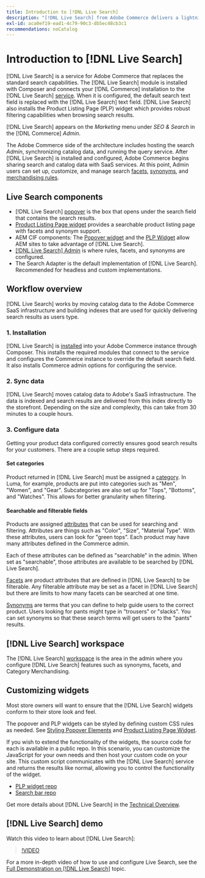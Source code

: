```yaml
---
title: Introduction to [!DNL Live Search]
description: "[!DNL Live Search] from Adobe Commerce delivers a lightning fast, super-relevant, and intuitive search experience."
exl-id: aca0ef19-ead1-4c79-90c3-db5ec48cb3c1
recommendations: noCatalog
---
```

# Introduction to [!DNL Live Search]

[!DNL Live Search] is a service for Adobe Commerce that replaces the standard search capabilities. The [!DNL Live Search] module is installed with Composer and connects your [!DNL Commerce] installation to the [!DNL Live Search] [service](../landing/saas.md). When it is configured, the default search text field is replaced with the [!DNL Live Search] text field. [!DNL Live Search] also installs the Product Listing Page (PLP) widget which provides robust filtering capabilities when browsing search results.

[!DNL Live Search] appears on the *Marketing* menu under *SEO & Search* in the [!DNL Commerce] *Admin*.

The Adobe Commerce side of the architecture includes hosting the search *Admin*, synchronizing catalog data, and running the query service. After [!DNL Live Search] is installed and configured, Adobe Commerce begins sharing search and catalog data with SaaS services. At this point, Admin users can set up, customize, and manage search [facets](facets.md), [synonyms](synonyms.md), and [merchandising rules](category-merch.md).

## Live Search components

* [!DNL Live Search] [popover](storefront-popover.md) is the box that opens under the search field that contains the search results.
* [Product Listing Page widget](plp-styling.md) provides a searchable product listing page with facets and synonym support.
* AEM CIF components: The [Popover widget](https://github.com/adobe/aem-cif-guides-venia/pull/319) and the [PLP Widget](https://github.com/adobe/aem-cif-guides-venia/pull/320) allow AEM sites to take advantage of [!DNL Live Search].
* [[!DNL Live Search] Admin](workspace.md) is where rules, facets, and synonyms are configured.
* The Search Adapter is the default implementation of [!DNL Live Search]. Recommended for headless and custom implementations.

## Workflow overview

[!DNL Live Search] works by moving catalog data to the Adobe Commerce SaaS infrastructure and building indexes that are used for quickly delivering search results as users type. 

### 1. Installation

[!DNL Live Search] is [installed](install.md) into your Adobe Commerce instance through Composer. This installs the required modules that connect to the service and configures the Commerce instance to override the default search field. It also installs Commerce admin options for configuring the service.

### 2. Sync data

[!DNL Live Search] moves catalog data to Adobe's SaaS infrastructure. The data is indexed and search results are delivered from this index directly to the storefront. Depending on the size and complexity, this can take from 30 minutes to a couple hours.

### 3. Configure data

Getting your product data configured correctly ensures good search results for your customers. There are a couple setup steps required.

#### Set categories

Product returned in [!DNL Live Search] must be assigned a [category](https://experienceleague.adobe.com/docs/commerce-admin/catalog/categories/categories.html). In Luma, for example, products are put into categories such as "Men", "Women", and "Gear". Subcategories are also set up for "Tops", "Bottoms", and "Watches". This allows for better granularity when filtering.

#### Searchable and filterable fields

Products are assigned [attributes](https://experienceleague.adobe.com/docs/commerce-admin/catalog/product-attributes/product-attributes.html) that can be used for searching and filtering. Attributes are things such as "Color", "Size", "Material Type". With these attributes, users can look for "green tops". Each product may have many attributes defined in the Commerce admin.

Each of these attributes can be defined as "searchable" in the admin. When set as "searchable", those attributes are available to be searched by [!DNL Live Search].

[Facets](facets.md) are product attributes that are defined in [!DNL Live Search] to be filterable. Any filterable attribute may be set as a facet in [!DNL Live Search] but there are limits to how many facets can be searched at one time.

[Synonyms](synonyms.md) are terms that you can define to help guide users to the correct product. Users looking for pants might type in "trousers" or "slacks". You can set synonyms so that these search terms will get users to the "pants" results.

## [!DNL Live Search] workspace

The [!DNL Live Search] [workspace](workspace.md) is the area in the admin where you configure [!DNL Live Search] features such as synonyms, facets, and Category Merchandising.

## Customizing widgets

Most store owners will want to ensure that the [!DNL Live Search] widgets conform to their store look and feel.

The popover and PLP widgets can be styled by defining custom CSS rules as needed. See [Styling Popover Elements](storefront-popover-styling.md) and [Product Listing Page Widget](plp-styling.md).

If you wish to extend the functionality of the widgets, the source code for each is available in a public repo.
In this scenario, you can customize the JavaScript for your own needs and then host your custom code on your site. This custom script communicates with the [!DNL Live Search] service and returns the results like normal, allowing you to control the functionality of the widget.

* [PLP widget repo](https://github.com/adobe/storefront-product-listing-page)
* [Search bar repo](https://github.com/adobe/storefront-search-as-you-type)

Get more details about [!DNL Live Search] in the [Technical Overview](onboarding-overview.md).


## [!DNL Live Search] demo

Watch this video to learn about [!DNL Live Search]:

>[!VIDEO](https://video.tv.adobe.com/v/3418679?quality=12&learn=on)

For a more in-depth video of how to use and configure Live Search, see the [Full Demonstration on [!DNL Live Search]](https://experienceleague.adobe.com/docs/commerce-learn/tutorials/marketing/live-search-full-demonstration.html) topic.
